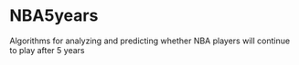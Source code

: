# NBA5years
Algorithms for analyzing and predicting whether NBA players will continue to play after 5 years
